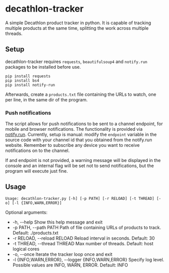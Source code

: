 # decathlon-tracker
A simple Decathlon product tracker in python. It is capable of tracking multiple products at the same time, splitting the work across multiple threads.

## Setup
decathlon-tracker requires `requests`, `beautifulsoup4` and `notify.run` packages to be installed before use.
```
pip install requests
pip install bs4
pip install notify-run
```
Afterwards, create a `products.txt` file containing the URLs to watch, one per line, in the same dir of the program.

### Push notifications
The script allows for push notifications to be sent to a channel endpoint, for mobile and browser notifications. The functionality is provided via [notify.run](https://notify.run/). Currently, setup is manual: modify the `endpoint` variable in the source code with your channel id that you obtained from the notify.run website. Remember to subscribe any device you want to receive notifications on to the channel.

If and endpoint is not provided, a warning message will be displayed in the console and an internal flag will be set not to send notifications, but the program will execute just fine.

## Usage
`Usage: decathlon-tracker.py [-h] [-p PATH] [-r RELOAD] [-t THREAD] [-o] [-l {INFO,WARN,ERROR}]`

Optional arguments:
* -h, --help  Show this help message and exit
* -p PATH, --path PATH  Path of file containing URLs of products to track. Default: ./products.txt
* -r RELOAD, --reload RELOAD  Reload interval in seconds. Default: 30
* -t THREAD, --thread THREAD  Max number of threads. Default: host logical cores
* -o, --once  Iterate the tracker loop once and exit
* -l {INFO,WARN,ERROR}, --logger {INFO,WARN,ERROR}  Specify log level. Possible values are INFO, WARN, ERROR. Default: INFO